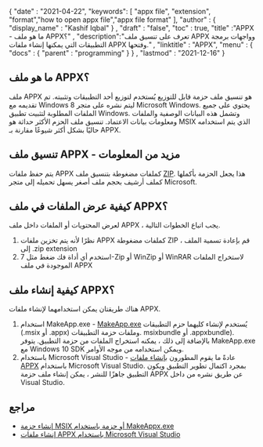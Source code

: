{
  "date" : "2021-04-22",
  "keywords": [ "appx file", "extension", "format","how to open appx file","appx file format" ],
  "author" : {
    "display_name" : "Kashif Iqbal"
} ,
  "draft" : "false",
  "toc" : true,
  "title" :"APPX - ما هو ملف APPX؟" ,
  "description":"تعرف على تنسيق ملف APPX وواجهات برمجة التطبيقات التي يمكنها إنشاء ملفات APPX وفتحها." ,
  "linktitle" : "APPX",
  "menu" : {
    "docs" : {
      "parent" : "programming"
}
} ,
  "lastmod" : "2021-12-16"
}

## ما هو ملف APPX؟

ملف APPX هو تنسيق ملف حزمة قابل للتوزيع يُستخدم لتوزيع أحد التطبيقات وتثبيته. تم تقديمه مع Windows 8 ليتم نشره على متجر Microsoft Windows. يحتوي على جميع الملفات المطلوبة لتثبيت تطبيق Windows. وتشمل هذه البيانات الوصفية والملفات ومعلومات بيانات الاعتماد. تنسيق ملف الحزم الأكثر حداثة هو MSIX الذي يتم استخدامه حاليًا بشكل أكثر شيوعًا مقارنة بـ APPX.

## تنسيق ملف APPX - مزيد من المعلومات

يتم حفظ ملفات APPX كملفات مضغوطة بتنسيق ملف [ZIP](/ar/compression/zip/). هذا يجعل الحزمة بأكملها كملف أرشيف بحجم ملف أصغر يسهل تحميله إلى متجر Microsoft.

## كيفية عرض الملفات في ملف APPX؟

لعرض المحتويات أو الملفات داخل ملف APPX ، يجب اتباع الخطوات التالية.

1. نظرًا لأنه يتم تخزين ملفات APPX كملفات مضغوطة ZIP ، قم بإعادة تسمية الملف إلى .zip extension
1. استخدم أي أداة فك ضغط مثل 7-Zip أو WinZip أو WinRAR لاستخراج الملفات الموجودة في ملف APPX

## كيفية إنشاء ملف APPX؟

هناك طريقتان يمكن استخدامهما لإنشاء ملفات APPX.

1. استخدام MakeApp.exe - [MakeApp.exe](https://docs.microsoft.com/en-us/windows/msix/package/create-app-package-with-makeappx-tool) يُستخدم لإنشاء كليهما حزم التطبيقات (.msix أو .appx) وملفات حزمة التطبيقات. msixbundle أو .appxbundle). بالإضافة إلى ذلك ، يمكنه استخراج الملفات من حزمة التطبيق. يتوفر MakeApp.exe مع Windows 10 SDK ويمكن استخدامه من موجه الأوامر.
1. باستخدام Microsoft Visual Studio - عادةً ما يقوم المطورون [بإنشاء ملفات APPX](https://docs.microsoft.com/en-us/windows/msix/desktop/vs-package-overview) باستخدام Microsoft Visual Studio. بمجرد اكتمال تطوير التطبيق ويكون التطبيق جاهزًا للنشر ، يمكن إنشاء ملف حزمة APPX عن طريق نشره من داخل Visual Studio.

## مراجع

* [إنشاء حزمة MSIX أو حزمة باستخدام MakeAppx.exe](https://docs.microsoft.com/en-us/windows/msix/package/create-app-package-with-makeappx-tool)
* [إنشاء ملفات APPX باستخدام Microsoft Visual Studio](https://docs.microsoft.com/en-us/windows/msix/desktop/vs-package-overview)

